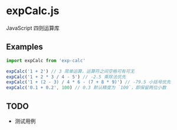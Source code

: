 # expCalc.js

JavaScript 四则运算库

## Examples

```ts
import expCalc from 'exp-calc'

expCalc('1 + 2') // 3 简单运算，运算符之间空格可有可无
expCalc('1 + 2 * 3 / 4 - 5') // -2.5 乘除法优先
expCalc('1 + (2 - 3) / 4 * 6 - (7 + 8 * 9)') // -79.5 小括号优先
expCalc('0.1 + 0.2', 100) // 0.3 默认精度为 `100`，即保留两位小数
```

## TODO

- 测试用例
